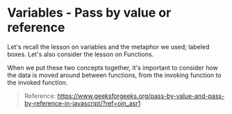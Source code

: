 # Variables - Pass by value or reference

Let's recall the lesson on variables and the metaphor we used; labeled boxes. Let's also consider the lesson on Functions.

When we put these two concepts together, it's important to consider how the data is moved around between functions, from the invoking function to the invoked function.

> Reference: https://www.geeksforgeeks.org/pass-by-value-and-pass-by-reference-in-javascript/?ref=oin_asr1
